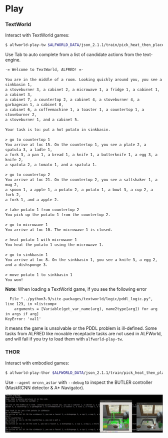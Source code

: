 # Play


### TextWorld

Interact with TextWorld games:

```bash
$ alfworld-play-tw $ALFWORLD_DATA/json_2.1.1/train/pick_heat_then_place_in_recep-Potato-None-SinkBasin-14/trial_T20190908_231731_054988/ 
```

Use Tab to auto complete from a list of candidate actions from the text-engine.

```
-= Welcome to TextWorld, ALFRED! =-

You are in the middle of a room. Looking quickly around you, you see a sinkbasin 1,
a stoveburner 3, a cabinet 2, a microwave 1, a fridge 1, a cabinet 1, a cabinet 3,
a cabinet 7, a countertop 2, a cabinet 4, a stoveburner 4, a garbagecan 1, a cabinet 8,
a cabinet 6, a coffeemachine 1, a toaster 1, a countertop 1, a stoveburner 2,
a stoveburner 1, and a cabinet 5.

Your task is to: put a hot potato in sinkbasin.

> go to countertop 1
You arrive at loc 15. On the countertop 1, you see a plate 2, a spatula 3, a ladle 1,
a fork 3, a pan 1, a bread 1, a knife 1, a butterknife 1, a egg 3, a knife 2,
a spatula 2, a tomato 1, and a spatula 1.

> go to countertop 2
You arrive at loc 21. On the countertop 2, you see a saltshaker 1, a mug 2,
a spoon 1, a apple 1, a potato 2, a potato 1, a bowl 3, a cup 2, a fork 2,
a fork 1, and a apple 2.

> take potato 1 from countertop 2
You pick up the potato 1 from the countertop 2.

> go to microwave 1
You arrive at loc 10. The microwave 1 is closed.

> heat potato 1 with microwave 1
You heat the potato 1 using the microwave 1.

> go to sinkbasin 1
You arrive at loc 8. On the sinkbasin 1, you see a knife 3, a egg 2,
and a dishsponge 3.

> move potato 1 to sinkbasin 1
You won!
```

**Note**: When loading a TextWorld game, if you see the following error
```
  File "../python3.9/site-packages/textworld/logic/pddl_logic.py", line 123, in <listcomp>
    arguments = [Variable(get_var_name(arg), name2type[arg]) for arg in args if arg]
KeyError: 'val1'
```
it means the game is unsolvable or the PDDL problem is ill-defined. Some tasks from ALFRED like movable receptacle tasks are not used in ALFWorld, and will fail if you try to load them with `alfworld-play-tw`.

### THOR

Interact with embodied games:

```bash
$ alfworld-play-thor $ALFWORLD_DATA/json_2.1.1/train/pick_heat_then_place_in_recep-Potato-None-SinkBasin-14/trial_T20190908_231731_054988/ --controller oracle_astar --debug
```

Use `--agent mrcnn_astar` with `--debug` to inspect the BUTLER controller (MaskRCNN detector & A* Navigator).

![](../media/play_screenshot.png)
